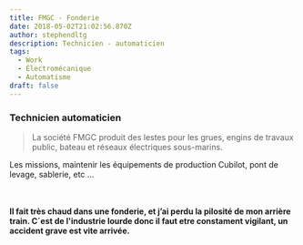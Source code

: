 ```yaml
---
title: FMGC - Fonderie
date: 2018-05-02T21:02:56.870Z
author: stephendltg
description: Technicien - automaticien
tags:
  - Work
  - Électromécanique
  - Automatisme
draft: false
---
```

### Technicien automaticien

> La société FMGC produit des lestes pour les grues, engins de travaux public, bateau et réseaux électriques sous-marins.

Les missions, maintenir les équipements de production Cubilot, pont de levage, sablerie, etc …

\
\
**Il fait très chaud dans une fonderie, et j’ai perdu la pilosité de mon arrière train. C´est de l'industrie lourde donc il faut etre constament vigilant, un accident grave est vite arrivée.**

